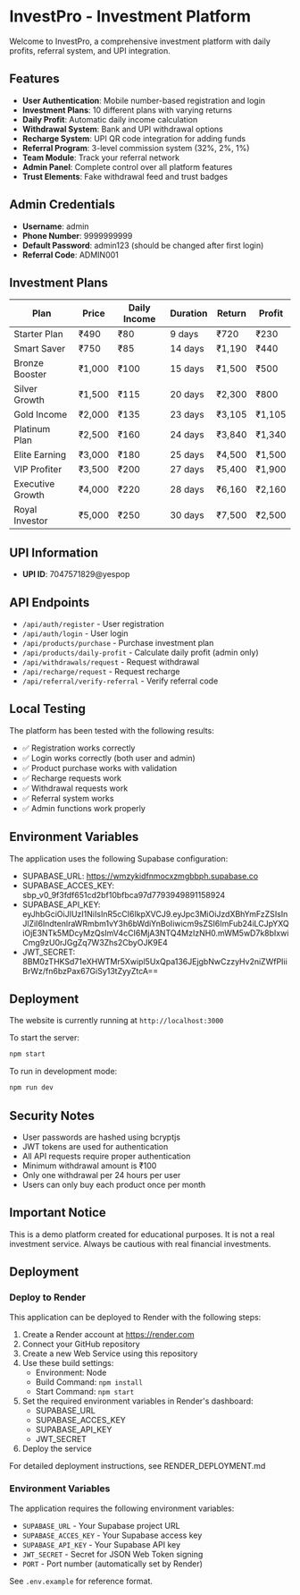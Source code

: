 # InvestPro - Investment Platform

Welcome to InvestPro, a comprehensive investment platform with daily profits, referral system, and UPI integration.

## Features

- **User Authentication**: Mobile number-based registration and login
- **Investment Plans**: 10 different plans with varying returns
- **Daily Profit**: Automatic daily income calculation
- **Withdrawal System**: Bank and UPI withdrawal options
- **Recharge System**: UPI QR code integration for adding funds
- **Referral Program**: 3-level commission system (32%, 2%, 1%)
- **Team Module**: Track your referral network
- **Admin Panel**: Complete control over all platform features
- **Trust Elements**: Fake withdrawal feed and trust badges

## Admin Credentials

- **Username**: admin
- **Phone Number**: 9999999999
- **Default Password**: admin123 (should be changed after first login)
- **Referral Code**: ADMIN001

## Investment Plans

| Plan | Price | Daily Income | Duration | Return | Profit |
|------|-------|--------------|----------|--------|--------|
| Starter Plan | ₹490 | ₹80 | 9 days | ₹720 | ₹230 |
| Smart Saver | ₹750 | ₹85 | 14 days | ₹1,190 | ₹440 |
| Bronze Booster | ₹1,000 | ₹100 | 15 days | ₹1,500 | ₹500 |
| Silver Growth | ₹1,500 | ₹115 | 20 days | ₹2,300 | ₹800 |
| Gold Income | ₹2,000 | ₹135 | 23 days | ₹3,105 | ₹1,105 |
| Platinum Plan | ₹2,500 | ₹160 | 24 days | ₹3,840 | ₹1,340 |
| Elite Earning | ₹3,000 | ₹180 | 25 days | ₹4,500 | ₹1,500 |
| VIP Profiter | ₹3,500 | ₹200 | 27 days | ₹5,400 | ₹1,900 |
| Executive Growth | ₹4,000 | ₹220 | 28 days | ₹6,160 | ₹2,160 |
| Royal Investor | ₹5,000 | ₹250 | 30 days | ₹7,500 | ₹2,500 |

## UPI Information

- **UPI ID**: 7047571829@yespop

## API Endpoints

- `/api/auth/register` - User registration
- `/api/auth/login` - User login
- `/api/products/purchase` - Purchase investment plan
- `/api/products/daily-profit` - Calculate daily profit (admin only)
- `/api/withdrawals/request` - Request withdrawal
- `/api/recharge/request` - Request recharge
- `/api/referral/verify-referral` - Verify referral code

## Local Testing

The platform has been tested with the following results:
- ✅ Registration works correctly
- ✅ Login works correctly (both user and admin)
- ✅ Product purchase works with validation
- ✅ Recharge requests work
- ✅ Withdrawal requests work
- ✅ Referral system works
- ✅ Admin functions work properly

## Environment Variables

The application uses the following Supabase configuration:

- SUPABASE_URL: https://wmzykidfnmocxzmgbbph.supabase.co
- SUPABASE_ACCES_KEY: sbp_v0_9f3fdf651cd2bf10bfbca97d7793949891158924
- SUPABASE_API_KEY: eyJhbGciOiJIUzI1NiIsInR5cCI6IkpXVCJ9.eyJpc3MiOiJzdXBhYmFzZSIsInJlZiI6IndtenlraWRmbm1vY3h6bWdiYnBoIiwicm9sZSI6ImFub24iLCJpYXQiOjE3NTk5MDcyMzQsImV4cCI6MjA3NTQ4MzIzNH0.mWM5wD7k8bIxwiCmg9zU0rJGgZq7W3Zhs2CbyOJK9E4
- JWT_SECRET: 8BM0zTHKSd71eXHWTMr5Xwipl5UxQpa136JEjgbNwCzzyHv2niZWfPIiiBrWz/fn6bzPax67GiSy13tZyyZtcA==

## Deployment

The website is currently running at `http://localhost:3000`

To start the server:
```bash
npm start
```

To run in development mode:
```bash
npm run dev
```

## Security Notes

- User passwords are hashed using bcryptjs
- JWT tokens are used for authentication
- All API requests require proper authentication
- Minimum withdrawal amount is ₹100
- Only one withdrawal per 24 hours per user
- Users can only buy each product once per month

## Important Notice

This is a demo platform created for educational purposes. It is not a real investment service. Always be cautious with real financial investments.

## Deployment

### Deploy to Render

This application can be deployed to Render with the following steps:

1. Create a Render account at https://render.com
2. Connect your GitHub repository
3. Create a new Web Service using this repository
4. Use these build settings:
   - Environment: Node
   - Build Command: `npm install`
   - Start Command: `npm start`
5. Set the required environment variables in Render's dashboard:
   - SUPABASE_URL
   - SUPABASE_ACCES_KEY
   - SUPABASE_API_KEY
   - JWT_SECRET
6. Deploy the service

For detailed deployment instructions, see RENDER_DEPLOYMENT.md

### Environment Variables

The application requires the following environment variables:

- `SUPABASE_URL` - Your Supabase project URL
- `SUPABASE_ACCES_KEY` - Your Supabase access key
- `SUPABASE_API_KEY` - Your Supabase API key
- `JWT_SECRET` - Secret for JSON Web Token signing
- `PORT` - Port number (automatically set by Render)

See `.env.example` for reference format.